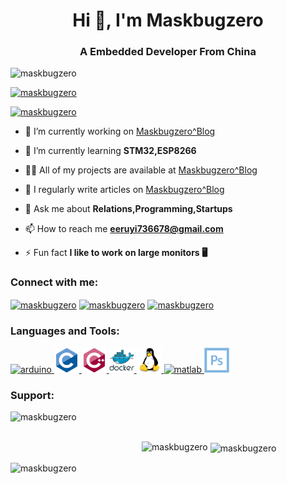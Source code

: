 <h1 align="center">Hi 👋, I'm Maskbugzero</h1>
<h3 align="center">A Embedded Developer From China</h3>

<p align="left"> <img src="https://komarev.com/ghpvc/?username=maskbugzero&label=Profile%20views&color=0e75b6&style=flat" alt="maskbugzero" /> </p>

<p align="left"> <a href="https://github.com/ryo-ma/github-profile-trophy"><img src="https://github-profile-trophy.vercel.app/?username=maskbugzero" alt="maskbugzero" /></a> </p>

<p align="left"> <a href="https://twitter.com/maskbugzero" target="blank"><img src="https://img.shields.io/twitter/follow/maskbugzero?logo=twitter&style=for-the-badge" alt="maskbugzero" /></a> </p>

- 🔭 I’m currently working on [Maskbugzero^Blog](https://maskbugzero.github.io/)

- 🌱 I’m currently learning **STM32,ESP8266**

- 👨‍💻 All of my projects are available at [Maskbugzero^Blog](https://maskbugzero.github.io/)

- 📝 I regularly write articles on [Maskbugzero^Blog](https://maskbugzero.github.io/)

- 💬 Ask me about **Relations,Programming,Startups**

- 📫 How to reach me **eeruyi736678@gmail.com**

- ⚡ Fun fact **I like to work on large monitors 🖥**

<h3 align="left">Connect with me:</h3>
<p align="left">
<a href="https://twitter.com/maskbugzero" target="blank"><img align="center" src="https://raw.githubusercontent.com/rahuldkjain/github-profile-readme-generator/master/src/images/icons/Social/twitter.svg" alt="maskbugzero" height="30" width="40" /></a>
<a href="https://fb.com/maskbugzero" target="blank"><img align="center" src="https://raw.githubusercontent.com/rahuldkjain/github-profile-readme-generator/master/src/images/icons/Social/facebook.svg" alt="maskbugzero" height="30" width="40" /></a>
<a href="https://instagram.com/maskbugzero" target="blank"><img align="center" src="https://raw.githubusercontent.com/rahuldkjain/github-profile-readme-generator/master/src/images/icons/Social/instagram.svg" alt="maskbugzero" height="30" width="40" /></a>
</p>

<h3 align="left">Languages and Tools:</h3>
<p align="left"> <a href="https://www.arduino.cc/" target="_blank"> <img src="https://cdn.worldvectorlogo.com/logos/arduino-1.svg" alt="arduino" width="40" height="40"/> </a> <a href="https://www.cprogramming.com/" target="_blank"> <img src="https://raw.githubusercontent.com/devicons/devicon/master/icons/c/c-original.svg" alt="c" width="40" height="40"/> </a> <a href="https://www.w3schools.com/cpp/" target="_blank"> <img src="https://raw.githubusercontent.com/devicons/devicon/master/icons/cplusplus/cplusplus-original.svg" alt="cplusplus" width="40" height="40"/> </a> <a href="https://www.docker.com/" target="_blank"> <img src="https://raw.githubusercontent.com/devicons/devicon/master/icons/docker/docker-original-wordmark.svg" alt="docker" width="40" height="40"/> </a> <a href="https://www.linux.org/" target="_blank"> <img src="https://raw.githubusercontent.com/devicons/devicon/master/icons/linux/linux-original.svg" alt="linux" width="40" height="40"/> </a> <a href="https://www.mathworks.com/" target="_blank"> <img src="https://upload.wikimedia.org/wikipedia/commons/2/21/Matlab_Logo.png" alt="matlab" width="40" height="40"/> </a> <a href="https://www.photoshop.com/en" target="_blank"> <img src="https://raw.githubusercontent.com/devicons/devicon/master/icons/photoshop/photoshop-line.svg" alt="photoshop" width="40" height="40"/> </a> </p>

<h3 align="left">Support:</h3>
<p><a href="https://www.buymeacoffee.com/maskbugzero"> <img align="left" src="https://cdn.buymeacoffee.com/buttons/v2/default-yellow.png" height="50" width="210" alt="maskbugzero" /></a></p><br><br><p>

<p><img align="left" src="https://github-readme-stats.vercel.app/api/top-langs?username=maskbugzero&show_icons=true&locale=en&layout=compact" alt="maskbugzero" /></p>

<p>&nbsp;<img align="center" src="https://github-readme-stats.vercel.app/api?username=maskbugzero&show_icons=true&locale=en" alt="maskbugzero" /></p>

<p><img align="center" src="https://github-readme-streak-stats.herokuapp.com/?user=maskbugzero&" alt="maskbugzero" /></p>
